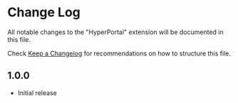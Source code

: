# Change Log

All notable changes to the "HyperPortal" extension will be documented in this file.

Check [Keep a Changelog](http://keepachangelog.com/) for recommendations on how to structure this file.

## 1.0.0

- Initial release

